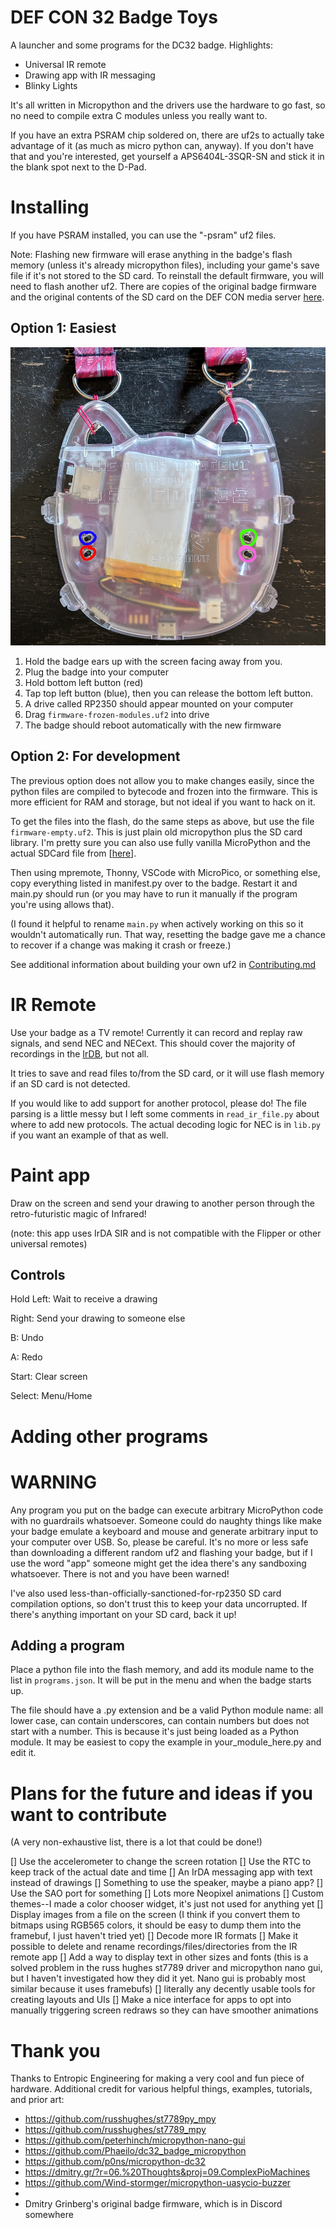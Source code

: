 # DEF CON 32 Badge Toys
A launcher and some programs for the DC32 badge. Highlights:

- Universal IR remote
- Drawing app with IR messaging
- Blinky Lights

It's all written in Micropython and the drivers use the hardware to go fast, so no need to compile extra C modules unless you really want to. 

If you have an extra PSRAM chip soldered on, there are uf2s to actually take advantage of it (as much as micro python can, anyway). If you don't have that and you're interested, get yourself a APS6404L-3SQR-SN and stick it in the blank spot next to the D-Pad.

# Installing
If you have PSRAM installed, you can use the "-psram" uf2 files.

Note: Flashing new firmware will erase anything in the badge's flash memory (unless it's already micropython files), including your game's save file if it's not stored to the SD card. To reinstall the default firmware, you will need to flash another uf2. There are copies of the original badge firmware and the original contents of the SD card on the DEF CON media server [here](https://media.defcon.org/DEF%20CON%2032/DEF%20CON%2032%20badge/).

## Option 1: Easiest
![a picture of the def con badge, ears at the top, screen facing away. The four buttons on the back are highlighted: top left - blue, bottom left - red, top right - green, bottom right - pink](badgeback.jpg)

1. Hold the badge ears up with the screen facing away from you.
2. Plug the badge into your computer
3. Hold bottom left button (red)
4. Tap top left button (blue), then you can release the bottom left button.
5. A drive called RP2350 should appear mounted on your computer
6. Drag `firmware-frozen-modules.uf2` into drive
7. The badge should reboot automatically with the new firmware

## Option 2: For development
The previous option does not allow you to make changes easily, since the python files are compiled to bytecode and frozen into the firmware. This is more efficient for RAM and storage, but not ideal if you want to hack on it.

To get the files into the flash, do the same steps as above, but use the file `firmware-empty.uf2`. This is just plain old micropython plus the SD card library. I'm pretty sure you can also use fully vanilla MicroPython and the actual SDCard file from [[here](https://github.com/micropython/micropython-lib/blob/f95568da431c6506354adb93343206c04a94dc11/micropython/drivers/storage/sdcard/sdcard.py)].

Then using mpremote, Thonny, VSCode with MicroPico, or something else, copy everything listed in manifest.py over to the badge. Restart it and main.py should run (or you may have to run it manually if the program you're using allows that). 

(I found it helpful to rename `main.py` when actively working on this so it wouldn't automatically run. That way, resetting the badge gave me a chance to recover if a change was making it crash or freeze.)

See additional information about building your own uf2 in [Contributing.md](Contributing.md)

# IR Remote
Use your badge as a TV remote! Currently it can record and replay raw signals, and send NEC and NECext. This should cover the majority of recordings in the [IrDB](https://github.com/Lucaslhm/Flipper-IRDB), but not all. 

It tries to save and read files to/from the SD card, or it will use flash memory if an SD card is not detected.

If you would like to add support for another protocol, please do! The file parsing is a little messy but I left some comments in `read_ir_file.py` about where to add new protocols. The actual decoding logic for NEC is in `lib.py` if you want an example of that as well.


# Paint app
Draw on the screen and send your drawing to another person through the retro-futuristic magic of Infrared! 

(note: this app uses IrDA SIR and is not compatible with the Flipper or other universal remotes)

## Controls

Hold Left: Wait to receive a drawing

Right: Send your drawing to someone else

B: Undo

A: Redo

Start: Clear screen

Select: Menu/Home 

# Adding other programs

# WARNING
Any program you put on the badge can execute arbitrary MicroPython code with no guardrails whatsoever. Someone could do naughty things like make your badge emulate a keyboard and mouse and generate arbitrary input to your computer over USB. So, please be careful. It's no more or less safe than downloading a different random uf2 and flashing your badge, but if I use the word "app" someone might get the idea there's any sandboxing whatsoever. There is not and you have been warned!

I've also used less-than-officially-sanctioned-for-rp2350 SD card compilation options, so don't trust this to keep your data uncorrupted. If there's anything important on your SD card, back it up! 

## Adding a program
Place a python file into the flash memory, and add its module name to the list in `programs.json`. It will be put in the menu and when the badge starts up. 

The file should have a .py extension and be a valid Python module name: all lower case, can contain underscores, can contain numbers but does not start with a number. This is because it's just being loaded as a Python module. It may be easiest to copy the example in your_module_here.py and edit it.

# Plans for the future and ideas if you want to contribute
(A very non-exhaustive list, there is a lot that could be done!)

[] Use the accelerometer to change the screen rotation
[] Use the RTC to keep track of the actual date and time
[] An IrDA messaging app with text instead of drawings
[] Something to use the speaker, maybe a piano app? 
[] Use the SAO port for something
[] Lots more Neopixel animations
[] Custom themes--I made a color chooser widget, it's just not used for anything yet
[] Display images from a file on the screen (I think if you convert them to bitmaps using RGB565 colors, it should be easy to dump them into the framebuf, I just haven't tried yet)
[] Decode more IR formats
[] Make it possible to delete and rename recordings/files/directories from the IR remote app
[] Add a way to display text in other sizes and fonts (this is a solved problem in the russ hughes st7789 driver and micropython nano gui, but I haven't investigated how they did it yet. Nano gui is probably most similar because it uses framebufs)
[] literally any decently usable tools for creating layouts and UIs
[] Make a nice interface for apps to opt into manually triggering screen redraws so they can have smoother animations

# Thank you
Thanks to Entropic Engineering for making a very cool and fun piece of hardware. Additional credit for various helpful things, examples, tutorials, and prior art:

- https://github.com/russhughes/st7789py_mpy
- https://github.com/russhughes/st7789_mpy
- https://github.com/peterhinch/micropython-nano-gui
- https://github.com/Phaeilo/dc32_badge_micropython
- https://github.com/p0ns/micropython-dc32
- https://dmitry.gr/?r=06.%20Thoughts&proj=09.ComplexPioMachines
- https://github.com/Wind-stormger/micropython-uasycio-buzzer
- 
- Dmitry Grinberg's original badge firmware, which is in Discord somewhere